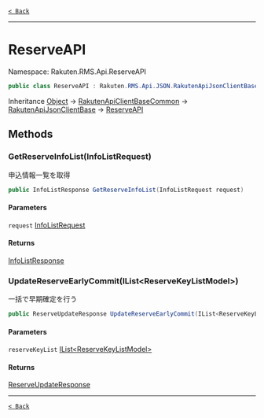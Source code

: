 [`< Back`](./)

---

# ReserveAPI

Namespace: Rakuten.RMS.Api.ReserveAPI

```csharp
public class ReserveAPI : Rakuten.RMS.Api.JSON.RakutenApiJsonClientBase
```

Inheritance [Object](https://docs.microsoft.com/en-us/dotnet/api/system.object) → [RakutenApiClientBaseCommon](./rakuten.rms.api.rest.rakutenapiclientbasecommon) → [RakutenApiJsonClientBase](./rakuten.rms.api.json.rakutenapijsonclientbase) → [ReserveAPI](./rakuten.rms.api.reserveapi.reserveapi)

## Methods

### **GetReserveInfoList(InfoListRequest)**

申込情報一覧を取得

```csharp
public InfoListResponse GetReserveInfoList(InfoListRequest request)
```

#### Parameters

`request` [InfoListRequest](./rakuten.rms.api.reserveapi.infolistrequest)<br>

#### Returns

[InfoListResponse](./rakuten.rms.api.reserveapi.infolistresponse)<br>

### **UpdateReserveEarlyCommit(IList&lt;ReserveKeyListModel&gt;)**

一括で早期確定を行う

```csharp
public ReserveUpdateResponse UpdateReserveEarlyCommit(IList<ReserveKeyListModel> reserveKeyList)
```

#### Parameters

`reserveKeyList` [IList&lt;ReserveKeyListModel&gt;](https://docs.microsoft.com/en-us/dotnet/api/system.collections.generic.ilist-1)<br>

#### Returns

[ReserveUpdateResponse](./rakuten.rms.api.reserveapi.reserveupdateresponse)<br>

---

[`< Back`](./)
